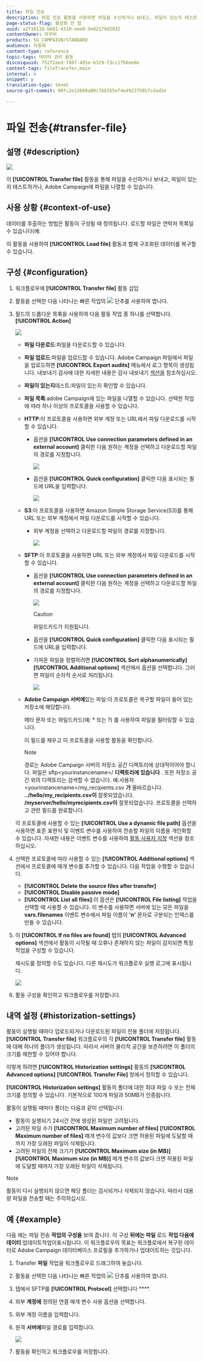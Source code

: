 ```yaml
---
title: 파일 전송
description: 파일 전송 활동을 사용하면 파일을 수신하거나 보내고, 파일이 있는지 테스트하거나, Adobe Campaign에 파일을 나열할 수 있습니다.
page-status-flag: 활성화 안 함
uuid: a2f18118-b681-4310-aee0-9e82179d2032
contentOwner: 자우비
products: SG_CAMPAIGN/STANDARD
audience: 자동화
content-type: reference
topic-tags: 데이터 관리 활동
discoiquuid: 752f2aed-f897-485e-b329-f3cc1756ee8e
context-tags: fileTransfer,main
internal: n
snippet: y
translation-type: tm+mt
source-git-commit: 00fc2e12669a00c788355ef4e492375957cdad2e

---
```



# 파일 전송{#transfer-file}

## 설명 {#description}

![](assets/file_transfer.png)

이 **[!UICONTROL Transfer file]** 활동을 통해 파일을 수신하거나 보내고, 파일이 있는지 테스트하거나, Adobe Campaign에 파일을 나열할 수 있습니다.

## 사용 상황 {#context-of-use}

데이터를 추출하는 방법은 활동이 구성될 때 정의됩니다. 로드할 파일은 연락처 목록일 수 있습니다(예:

이 활동을 사용하여 **[!UICONTROL Load file]** 활동과 함께 구조화된 데이터를 복구할 수 있습니다.

## 구성 {#configuration}

1. 워크플로우에 **[!UICONTROL Transfer file]** 활동 삽입
1. 활동을 선택한 다음 나타나는 빠른 작업의 ![](assets/edit_darkgrey-24px.png) 단추를 사용하여 엽니다.
1. 필드의 드롭다운 목록을 사용하여 다음 활동 작업 중 하나를 선택합니다. **[!UICONTROL Action]**

   ![](assets/wkf_file_transfer_01.png)

   * **파일 다운로드**:파일을 다운로드할 수 있습니다.
   * **파일 업로드**:파일을 업로드할 수 있습니다. Adobe Campaign 파일에서 파일을 업로드하면 **[!UICONTROL Export audits]** 메뉴에서 로그 항목이 생성됩니다. 내보내기 감사에 대한 자세한 내용은 감사 내보내기 [섹션을](../../administration/using/auditing-export-logs.md) 참조하십시오.
   * **파일이 있는지**&#x200B;테스트:파일이 있는지 확인할 수 있습니다.
   * **파일 목록**:adobe Campaign에 있는 파일을 나열할 수 있습니다.
   선택한 작업에 따라 하나 이상의 프로토콜을 사용할 수 있습니다.

   * **HTTP**:이 프로토콜을 사용하면 외부 계정 또는 URL에서 파일 다운로드를 시작할 수 있습니다.

      * 옵션을 **[!UICONTROL Use connection parameters defined in an external account]** 클릭한 다음 원하는 계정을 선택하고 다운로드할 파일의 경로를 지정합니다.

         ![](assets/wkf_file_transfer_03.png)

      * 옵션을 **[!UICONTROL Quick configuration]** 클릭한 다음 표시되는 필드에 URL을 입력합니다.

         ![](assets/wkf_file_transfer_04.png)
   * **S3**:이 프로토콜을 사용하면 Amazon Simple Storage Service(S3)를 통해 URL 또는 외부 계정에서 파일 다운로드를 시작할 수 있습니다.

      * 외부 계정을 선택하고 다운로드할 파일의 경로를 지정합니다.

         ![](assets/wkf_file_transfer_08.png)
   * **SFTP**:이 프로토콜을 사용하면 URL 또는 외부 계정에서 파일 다운로드를 시작할 수 있습니다.

      * 옵션을 **[!UICONTROL Use connection parameters defined in an external account]** 클릭한 다음 원하는 계정을 선택하고 다운로드할 파일의 경로를 지정합니다.

         ![](assets/wkf_file_transfer_07.png)

         >[!CAUTION]
         >
         >와일드카드가 지원됩니다.

      * 옵션을 **[!UICONTROL Quick configuration]** 클릭한 다음 표시되는 필드에 URL을 입력합니다.
      * 가져온 파일을 정렬하려면 **[!UICONTROL Sort alphanumerically]** **[!UICONTROL Additional options]** 섹션에서 옵션을 선택합니다. 그러면 파일이 순차적 순서로 처리됩니다.

         ![](assets/wkf_file_transfer_sort.png)
   * **Adobe Campaign 서버에**&#x200B;있는 파일:이 프로토콜은 복구할 파일이 들어 있는 저장소에 해당합니다.

      메타 문자 또는 와일드카드(예: * 또는 ?) 를 사용하여 파일을 필터링할 수 있습니다.

      이 필드를 채우고 이 프로토콜을 사용할 활동을 확인합니다.

      >[!NOTE]
      >
      >경로는 Adobe Campaign 서버의 저장소 공간 디렉토리에 상대적이어야 합니다. 파일은 sftp&lt;yourinstancename&gt;/ **디렉토리에 있습니다** . 또한 저장소 공간 위의 디렉토리는 검색할 수 없습니다. 예:사용자&lt;yourinstancename&gt;/my_recipients.csv **가** 올바르습니다. **../hello/my_recipients.csv이** 잘못되었습니다. **/myserver/hello/myrecipients.csv이** 잘못되었습니다.
   프로토콜을 선택하고 관련 필드를 완료합니다.

   각 프로토콜에 사용할 수 있는 **[!UICONTROL Use a dynamic file path]** 옵션을 사용하면 표준 표현식 및 이벤트 변수를 사용하여 전송할 파일의 이름을 개인화할 수 있습니다. 자세한 내용은 이벤트 변수를 사용하여 [활동 사용자 지정](../../automating/using/calling-a-workflow-with-external-parameters.md#customizing-activities-with-events-variables) 섹션을 참조하십시오.

1. 선택한 프로토콜에 따라 사용할 수 있는 **[!UICONTROL Additional options]** 섹션에서 프로토콜에 매개 변수를 추가할 수 있습니다. 다음 작업을 수행할 수 있습니다.

   * **[!UICONTROL Delete the source files after transfer]**
   * **[!UICONTROL Disable passive mode]**
   * **[!UICONTROL List all files]**:이 옵션은 **[!UICONTROL File listing]** 작업을 선택할 때 사용할 수 있습니다. 이 변수를 사용하면 서버에 있는 모든 파일을 **vars.filenames** 이벤트 변수에서 파일 이름이 **'n'** 문자로 구분되는 인덱스를 만들 수 있습니다.

1. 이 **[!UICONTROL If no files are found]** 탭의 **[!UICONTROL Advanced options]** 섹션에서 활동이 시작될 때 오류나 존재하지 않는 파일이 감지되면 특정 작업을 구성할 수 있습니다.

   재시도를 정의할 수도 있습니다. 다른 재시도가 워크플로우 실행 로그에 표시됩니다.

   ![](assets/wkf_file_transfer_09.png)

1. 활동 구성을 확인하고 워크플로우를 저장합니다.

## 내역 설정 {#historization-settings}

활동이 실행될 때마다 업로드되거나 다운로드된 파일이 전용 폴더에 저장됩니다. **[!UICONTROL Transfer file]** 워크플로우의 각 **[!UICONTROL Transfer file]** 활동에 대해 하나의 폴더가 생성됩니다. 따라서 서버의 물리적 공간을 보존하려면 이 폴더의 크기를 제한할 수 있어야 합니다.

이렇게 하려면 **[!UICONTROL Historization settings]** 활동의 **[!UICONTROL Advanced options]** **[!UICONTROL Transfer File]** 창에서 정의할 수 있습니다.

**[!UICONTROL Historization settings]** 활동의 폴더에 대한 최대 파일 수 또는 전체 크기를 정의할 수 있습니다. 기본적으로 100개 파일과 50MB가 인증됩니다.

활동이 실행될 때마다 폴더는 다음과 같이 선택됩니다.

* 활동이 실행되기 24시간 전에 생성된 파일만 고려됩니다.
* 고려된 파일 수가 **[!UICONTROL Maximum number of files]** **[!UICONTROL Maximum number of files]** 매개 변수의 값보다 크면 허용된 파일에 도달할 때까지 가장 오래된 파일이 삭제됩니다.
* 고려된 파일의 전체 크기가 **[!UICONTROL Maximum size (in MB)]** **[!UICONTROL Maximum size (in MB)]** 매개 변수의 값보다 크면 허용된 파일에 도달할 때까지 가장 오래된 파일이 삭제됩니다.

>[!NOTE]
활동이 다시 실행되지 않으면 해당 폴더는 검사되거나 삭제되지 않습니다. 따라서 대용량 파일을 전송할 때는 주의하십시오.

## 예 {#example}

다음 예는 파일 전송 **작업의 구성을** 보여 줍니다. 이 구성 **뒤에는 파일** 로드 **작업 다음에 데이터** 업데이트작업이표시됩니다. 이 워크플로우의 목표는 워크플로에서 복구된 데이터로 Adobe Campaign 데이터베이스 프로필을 추가하거나 업데이트하는 것입니다.

1. Transfer **파일** 작업을 워크플로우로 드래그하여 놓습니다.
1. 활동을 선택한 다음 나타나는 빠른 작업의 ![](assets/edit_darkgrey-24px.png) 단추를 사용하여 엽니다.
1. 탭에서 SFTP를 **[!UICONTROL Protocol]** 선택합니다 ****.
1. 외부 **계정에** 정의된 연결 매개 변수 사용 옵션을 선택합니다.
1. 외부 계정 이름을 입력합니다.
1. 원격 **서버에**&#x200B;파일 경로를 입력합니다.

   ![](assets/wkf_file_transfer_07.png)

1. 활동을 확인하고 워크플로우를 저장합니다.


